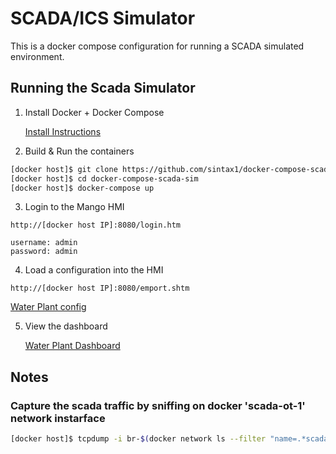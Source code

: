 # SCADA/ICS Simulator
This is a docker compose configuration for running a SCADA simulated environment.

## Running the Scada Simulator

1. Install Docker + Docker Compose

    [Install Instructions](https://docs.docker.com/compose/install/)

2. Build & Run the containers
```bash
[docker host]$ git clone https://github.com/sintax1/docker-compose-scada-sim.git
[docker host]$ cd docker-compose-scada-sim
[docker host]$ docker-compose up
```

3. Login to the Mango HMI
```
http://[docker host IP]:8080/login.htm

username: admin
password: admin
```

4. Load a configuration into the HMI
```
http://[docker host IP]:8080/emport.shtm
```

   [Water Plant config](https://github.com/sintax1/mango-automation-configs/blob/master/config.json)

5. View the dashboard

   [Water Plant Dashboard](http://172.16.201.129:8080/dashboards/waterplant)

## Notes
### Capture the scada traffic by sniffing on docker 'scada-ot-1' network instarface
```bash
[docker host]$ tcpdump -i br-$(docker network ls --filter "name=.*scada-ot-1" --format "{{.ID}}")
```
